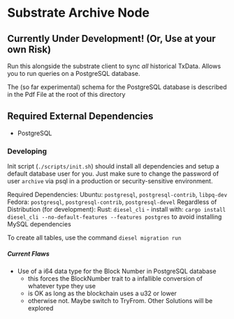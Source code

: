 # Substrate Archive Node
## Currently Under Development! (Or, Use at your own Risk)

Run this alongside the substrate client to sync *all* historical TxData. Allows
you to run queries on a PostgreSQL database.

The (so far experimental) schema for the PostgreSQL database is described in the Pdf File at the root of this directory

## Required External Dependencies
- PostgreSQL

### Developing
Init script (`./scripts/init.sh`) should install all dependencies and setup a default database user for you. Just make sure to change the password of user `archive` via psql in a production or security-sensitive environment.  

Required Dependencies:
Ubuntu: `postgresql`, `postgresql-contrib`, `libpq-dev`
Fedora: `postgresql`, `postgresql-contrib`, `postgresql-devel`
Regardless of Distribution (for development):
Rust: `diesel_cli`
	- install with: `cargo install diesel_cli --no-default-features --features postgres` to avoid installing MySQL dependencies


To create all tables, use the command `diesel migration run`

##### Current Flaws
- Use of a i64 data type for the Block Number in PostgreSQL database
	- this forces the BlockNumber trait to a infallible conversion of whatever type they use
	- is OK as long as the blockchain uses a u32 or lower
	- otherwise not. Maybe switch to TryFrom. Other Solutions will be explored

